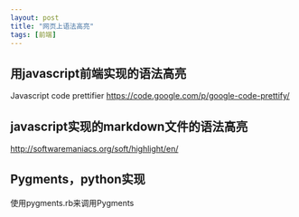 ```yaml
---
layout: post
title: "网页上语法高亮"
tags: [前端]
---
```


## 用javascript前端实现的语法高亮
Javascript code prettifier
https://code.google.com/p/google-code-prettify/

## javascript实现的markdown文件的语法高亮
http://softwaremaniacs.org/soft/highlight/en/


## Pygments，python实现
使用pygments.rb来调用Pygments
